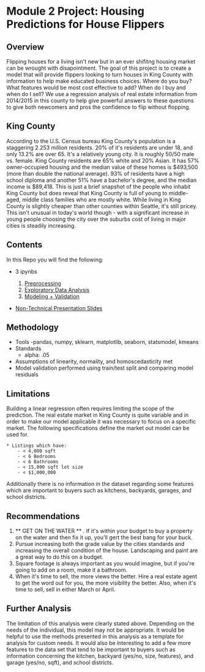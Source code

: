 # Module 2 Project: Housing Predictions for House Flippers #


## Overview ##

Flipping houses for a living isn't new but in an ever shifitng housing market can be wrought with disapointment. The goal of this project is to create a model that will provide flippers looking to turn houses in King County with information to help make educated business choices. Where do you buy? What features would be most cost effective to add? When do I buy and when do I sell? We use a regression analysis of real estate information from 2014/2015 in this county to help give powerful answers to these questions to give both newcomers and pros the confidence to flip without flopping. 

## King County ## 

According to the U.S. Census bureau King County's population is a staggering 2.253 million residents. 20% of it's residents are under 18, and only 13.2% are over 65. It's a relatively young city. It is roughly 50/50 male vs. female. King County residents are 65% white and 20% Asian. It has 57% owner-occupied housing and the median value of these homes is $493,500 (more than double the national average). 93% of residents have a high school diploma and another 51% have a bachelor's degree, and the median income is $89,418. This is just a brief snapshot of the people who inhabit King County but does reveal that King County is full of young to middle-aged, middle class families who are mostly white. While living in King County is slightly cheaper than other counties within Seattle, it's still pricey. This isn't unusual in today's world though - with a significant increase in young people choosing the city over the suburbs cost of living in major cities is steadily increasing. 

## Contents ##

In this Repo you will find the following:

- 3 ipynbs
	1. [Preprocessing](https://github.com/carlyf15/dsc-mod-2-project-v2-1-online-ds-sp-000/blob/master/Preprocessing.ipynb)
	2. [Exploratory Data Analysis](https://github.com/carlyf15/dsc-mod-2-project-v2-1-online-ds-sp-000/blob/master/EDA.ipynb)
	3. [Modeling + Validation](https://github.com/carlyf15/dsc-mod-2-project-v2-1-online-ds-sp-000/blob/master/Modeling%20%2B%20Validation.ipynb)

- [Non-Technical Presentation Slides]()


## Methodology ##


* Tools
	-pandas, numpy, sklearn, matplotlib, seaborn, statsmodel, kmeans 
* Standards
	- alpha: .05 
* Assumptions of linearity, normality, and homoscedasticity met 
* Model validation performed using train/test split and comparing model residuals 


## Limitations ##

Building a linear regression often requires limiting the scope of the prediction. The real estate market in King County is quite variable and in order to make our model applicable it was necessary to focus on a specific market. The following specifications define the market out model can be used for.

	* Listings which have:
		- < 4,000 sqft
		- < 6 Bedrooms
		- < 6 Bathrooms
		- < 15,000 sqft lot size
		- < $1,000,000

Additionally there is no information in the dataset regarding some features which are important to buyers such as kitchens, backyards, garages, and school districts. 

## Recommendations ## 

1. ** GET ON THE WATER ** . If it's within your budget to buy a property on the water and then fix it up, you'll gert the best bang for your buck. 
2. Pursue increasing both the grade value by the cities standards and increasing the overall condition of the house. Landscaping and paint are a great way to do this on a budget. 
3. Square footage is always important as you would imagine, but if you're going to add on a room, make it a bathroom. 
4. When it's time to sell, the more views the better. Hire a real estate agent to get the word out for you, the more visibility the better. Also, when it's time to sell, sell in either March or April. 

## Further Analysis ##

The limitation of this analysis were clearly stated above. Depending on the needs of the individual, this model may not be appropriate. It would be helpful to use the methods presented in this analysis as a template for analysis for custom needs. It would also be interesting to add a few more features to the data set that tend to be important to buyers such as information concerning the kitchen, backyard (yes/no, size, features), and garage (yes/no, sqft), and school districts. 


